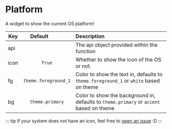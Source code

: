 # Platform

A widget to show the current OS platform!

| Key|<div style="width: 100px">Default</div> |Description|
| ------------- | :----------------:  | :----------------------------------------------------------------------------------------|
| api           |                     | The api object provided within the function                                              |
| icon          | `True`              | Whether to show the icon of the OS or not.                                               |
| fg            | `theme.foreground_1`| Color to show the text in, defaults to `theme.foreground_1` or `white` based on theme    |
| bg            | `theme.primary`     | Color to show the background in, defaults to `theme.primary` or `accent` based on theme  |

::: tip
If your system does not have an icon, feel free to [open an issue](https://github.com/dooit-org/dooit-extras/issues/new) :D
:::
